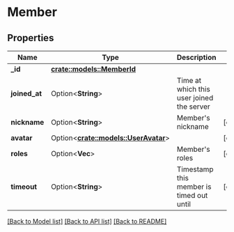 # Member

## Properties

Name | Type | Description | Notes
------------ | ------------- | ------------- | -------------
**_id** | [**crate::models::MemberId**](Member__id.md) |  | 
**joined_at** | Option<**String**> | Time at which this user joined the server | 
**nickname** | Option<**String**> | Member's nickname | [optional]
**avatar** | Option<[**crate::models::UserAvatar**](User_avatar.md)> |  | [optional]
**roles** | Option<**Vec<String>**> | Member's roles | [optional]
**timeout** | Option<**String**> | Timestamp this member is timed out until | [optional]

[[Back to Model list]](../README.md#documentation-for-models) [[Back to API list]](../README.md#documentation-for-api-endpoints) [[Back to README]](../README.md)


